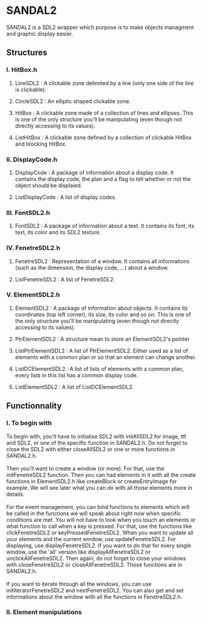 # SANDAL2

SANDAL2 is a SDL2 wrapper which purpose is to make objects managment and
graphic display easier.

## Structures

### I. HitBox.h

  1. LineSDL2 : 
    A clickable zone delimited by a line (only one side of the line is clickable).

  2. CircleSDL2 :
    An elliptic shaped clickable zone.

  3. HitBox :
    A clickable zone made of a collection of lines and ellipses.
    This is one of the only structure you'll be manipulating (even though not directly accessing to its values).

  4. ListHitBox : 
    A clickable zone defined by a collection of clickable HitBox and blocking HitBox.
    
### II. DisplayCode.h

  1. DisplayCode : 
    A package of information about a display code. It contains the display code, the plan and a flag to tell whether or not
    the object should be displaied.

  2. ListDisplayCode : 
    A list of display codes.

### III. FontSDL2.h

  1. FontSDL2 :
    A package of information about a text. It contains its font, its text, its color and its SDL2 texture.

### IV. FenetreSDL2.h

  1. FenetreSDL2 :
    Representation of a window. It contains all informations (such as the dimension, the display code, ...) about a window.

  2. ListFenetreSDL2 :
    A list of FenetreSDL2.

### V. ElementSDL2.h

  1. ElementSDL2 :
    A package of information about objects. It contains its coordinates (top left corner), its size, its color and so on.
    This is one of the only structure you'll be manipulating (even though not directly accessing to its values).

  2. PtrElementSDL2 :
    A structure mean to store an ElementSDL2's pointer

  3. ListPtrElementSDL2 :
    A list of PtrElementSDL2. Either used as a list of elements with a common plan or so that an element can change another.

  4. ListDCElementSDL2 :
    A list of lists of elements with a common plan, every lists in this list has a common display code.

  5. ListElementSDL2 :
    A list of ListDCElementSDL2.

## Functionnality

### I. To begin with

   To begin with, you'll have to initialise SDL2 with initAllSDL2 for image, ttf and SDL2, or one of the
specific function in SANDAL2.h. Do not forget to close the SDL2 with either closeAllSDL2 or one or more functions
in SANDAL2.h.<br/><br/>
   Then you'll want to create a window (or more). For that, use the initFenetreSDL2 function. Then you can had
elements in it with all the create functions in ElementSDL2.h like createBlock or createEntryImage for example.
We will see later what you can do with all those elements more in details.<br/><br/>
   For the event management, you can bind functions to elements which will be called in the functions we will speak
about right now when specific conditions are met. You will not have to look when you touch an elements or what
function to call when a key is pressed. For that, use the functions like clickFenetreSDL2 or keyPressedFenetreSDL2.
When you want to update all your elements and the current window, use updateFenetreSDL2. For displaying, use displayFenetreSDL2. If you want to do that for every single window, use the 'all' version like displayAllFenetreSDL2 or unclickAllFenetreSDL2. Then again, do not forget to close your windows with closeFenetreSDL2 or closeAllFenetreSDL2.
Those functions are in SANDAL2.h.<br/><br/>
   If you want to iterate through all the windows, you can use initIteratorFenetreSDL2 and nextFenetreSDL2. You can also get and set informations about the window with all the functions in FenetreSDL2.h.<br/>

### II. Element manipulations